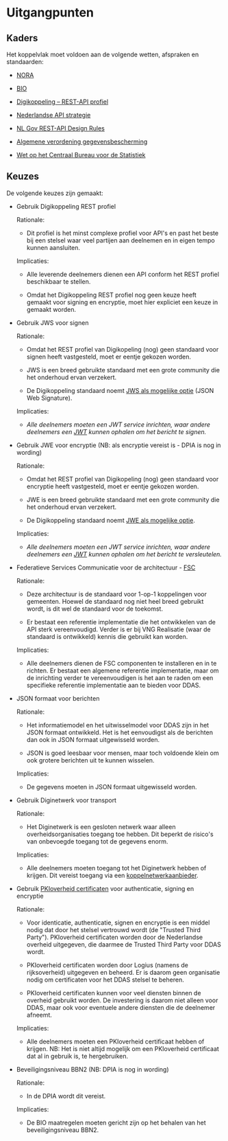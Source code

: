 # Uitgangpunten

## Kaders

Het koppelvlak moet voldoen aan de volgende wetten, afspraken en standaarden: 

- [NORA](https://www.noraonline.nl/wiki/NORA_online) 

- [BIO](https://www.bio-overheid.nl/)

- [Digikoppeling – REST-API profiel](https://logius-standaarden.github.io/Digikoppeling-Koppelvlakstandaard-REST-API/) 

- [Nederlandse API strategie](https://docs.geostandaarden.nl/api/API-Strategie/) 

- [NL Gov REST-API Design Rules](https://logius-standaarden.github.io/API-Design-Rules/) 

- [Algemene verordening gegevensbescherming](https://eur-lex.europa.eu/legal-content/NL/TXT/?uri=celex%3A32016R0679) 

- [Wet op het Centraal Bureau voor de Statistiek](https://wetten.overheid.nl/BWBR0015926/2022-03-02) 

## Keuzes

De volgende keuzes zijn gemaakt: 

- Gebruik Digikoppeling REST profiel

  Rationale:

  - Dit profiel is het minst complexe profiel voor API's en past het beste bij een stelsel waar veel partijen aan deelnemen en in eigen tempo kunnen aansluiten.

  Implicaties:

  - Alle leverende deelnemers dienen een API conform het REST profiel beschikbaar te stellen.

  - Omdat het Digikoppeling REST profiel nog geen keuze heeft gemaakt voor signing en encryptie, moet hier expliciet een keuze in gemaakt worden.


- Gebruik JWS voor signen

  Rationale:

  - Omdat het REST profiel van Digikopeling (nog) geen standaard voor signen heeft vastgesteld, moet er eentje gekozen worden.

  - JWS is een breed gebruikte standaard met een grote community die het onderhoud ervan verzekert.

  - De Digikoppeling standaard noemt [JWS als mogelijke optie](https://gitdocumentatie.logius.nl/publicatie/dk/restapi/#bijlage-gebruik-van-signing-encryptie-in-de-context-van-http-rest-api) (JSON Web Signature).

  Implicaties:

  - *Alle deelnemers moeten een JWT service inrichten, waar andere deelnemers een [JWT](https://en.wikipedia.org/wiki/JSON_Web_Token) kunnen ophalen om het bericht te signen.*


- Gebruik JWE voor encryptie (NB: als encryptie vereist is - DPIA is nog in wording)

  Rationale:

  - Omdat het REST profiel van Digikopeling (nog) geen standaard voor encryptie heeft vastgesteld, moet er eentje gekozen worden.

  - JWE is een breed gebruikte standaard met een grote community die het onderhoud ervan verzekert.

  - De Digikoppeling standaard noemt [JWE als mogelijke optie](https://gitdocumentatie.logius.nl/publicatie/dk/restapi/#bijlage-gebruik-van-signing-encryptie-in-de-context-van-http-rest-api).

  Implicaties:

  - *Alle deelnemers moeten een JWT service inrichten, waar andere deelnemers een [JWT](https://en.wikipedia.org/wiki/JSON_Web_Token) kunnen ophalen om het bericht te versleutelen.*


- Federatieve Services Communicatie voor de architectuur - [FSC](https://docs.fsc.nlx.io/introduction)

  Rationale:

  - Deze architectuur is de standaard voor 1-op-1 koppelingen voor gemeenten. Hoewel de standaard nog niet heel breed gebruikt wordt, is dit wel de standaard voor de toekomst.

  - Er bestaat een referentie implementatie die het ontwikkelen van de API sterk vereenvoudigd. Verder is er bij VNG Realisatie (waar de standaard is ontwikkeld) kennis die gebruikt kan worden.

  Implicaties:

  - Alle deelnemers dienen de FSC componenten te installeren en in te richten. Er bestaat een algemene referentie implementatie, maar om de inrichting verder te vereenvoudigen is het aan te raden om een specifieke referentie implementatie aan te bieden voor DDAS.


- JSON formaat voor berichten 

  Rationale:

  - Het informatiemodel en het uitwisselmodel voor DDAS zijn in het JSON formaat ontwikkeld. Het is het eenvoudigst als de berichten dan ook in JSON formaat uitgewisseld worden.

  - JSON is goed leesbaar voor mensen, maar toch voldoende klein om ook grotere berichten uit te kunnen wisselen.

  Implicaties:

  - De gegevens moeten in JSON formaat uitgewisseld worden.


- Gebruik Diginetwerk voor transport

  Rationale:

  - Het Diginetwerk is een gesloten netwerk waar alleen overheidsorganisaties toegang toe hebben. Dit beperkt de risico's van onbevoegde toegang tot de gegevens enorm.

  Implicaties:

  - Alle deelnemers moeten toegang tot het Diginetwerk hebben of krijgen. Dit vereist toegang via een [koppelnetwerkaanbieder](https://www.logius.nl/domeinen/infrastructuur/diginetwerk/aansluiten).


- Gebruik [PKIoverheid certificaten](https://www.logius.nl/domeinen/toegang/pkioverheid) voor authenticatie, signing en encryptie

  Rationale:

  - Voor identicatie, authenticatie, signen en encryptie is een middel nodig dat door het stelsel vertrouwd wordt (de "Trusted Third Party"). PKIoverheid certificaten worden door de Nederlandse overheid uitgegeven, die daarmee de Trusted Third Party voor DDAS wordt.

  - PKIoverheid certificaten worden door Logius (namens de rijksoverheid) uitgegeven en beheerd. Er is daarom geen organisatie nodig om certificaten voor het DDAS stelsel te beheren.

  - PKIoverheid certificaten kunnen voor veel  diensten binnen de overheid gebruikt worden. De investering is daarom niet alleen voor DDAS, maar ook voor eventuele andere diensten die de deelnemer afneemt.

  Implicaties:

  - Alle deelnemers moeten een PKIoverheid certificaat hebben of krijgen. NB: Het is niet altijd mogelijk om een PKIoverheid certificaat dat al in gebruik is, te hergebruiken.


- Beveiligingsniveau BBN2 (NB: DPIA is nog in wording) 

  Rationale:

  - In de DPIA wordt dit vereist.

  Implicaties:

  - De BIO maatregelen moeten gericht zijn op het behalen van het beveiligingsniveau BBN2.
